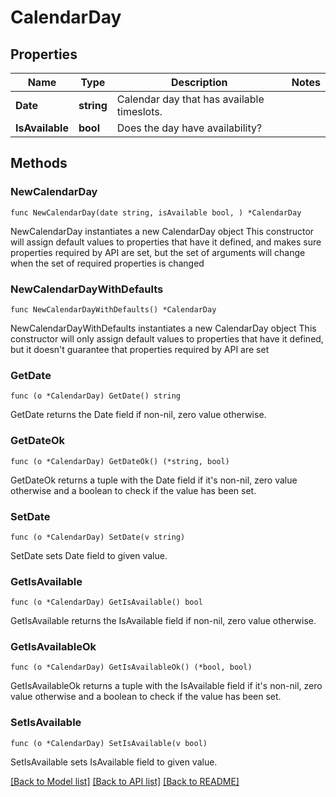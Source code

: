 # CalendarDay

## Properties

Name | Type | Description | Notes
------------ | ------------- | ------------- | -------------
**Date** | **string** | Calendar day that has available timeslots. | 
**IsAvailable** | **bool** | Does the day have availability? | 

## Methods

### NewCalendarDay

`func NewCalendarDay(date string, isAvailable bool, ) *CalendarDay`

NewCalendarDay instantiates a new CalendarDay object
This constructor will assign default values to properties that have it defined,
and makes sure properties required by API are set, but the set of arguments
will change when the set of required properties is changed

### NewCalendarDayWithDefaults

`func NewCalendarDayWithDefaults() *CalendarDay`

NewCalendarDayWithDefaults instantiates a new CalendarDay object
This constructor will only assign default values to properties that have it defined,
but it doesn't guarantee that properties required by API are set

### GetDate

`func (o *CalendarDay) GetDate() string`

GetDate returns the Date field if non-nil, zero value otherwise.

### GetDateOk

`func (o *CalendarDay) GetDateOk() (*string, bool)`

GetDateOk returns a tuple with the Date field if it's non-nil, zero value otherwise
and a boolean to check if the value has been set.

### SetDate

`func (o *CalendarDay) SetDate(v string)`

SetDate sets Date field to given value.


### GetIsAvailable

`func (o *CalendarDay) GetIsAvailable() bool`

GetIsAvailable returns the IsAvailable field if non-nil, zero value otherwise.

### GetIsAvailableOk

`func (o *CalendarDay) GetIsAvailableOk() (*bool, bool)`

GetIsAvailableOk returns a tuple with the IsAvailable field if it's non-nil, zero value otherwise
and a boolean to check if the value has been set.

### SetIsAvailable

`func (o *CalendarDay) SetIsAvailable(v bool)`

SetIsAvailable sets IsAvailable field to given value.



[[Back to Model list]](../README.md#documentation-for-models) [[Back to API list]](../README.md#documentation-for-api-endpoints) [[Back to README]](../README.md)


